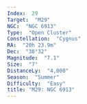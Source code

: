 ```yaml
---
Index:  29
Target:  "M29"
NGC:  "NGC 6913"
Type:  "Open Cluster"
Constellation:  "Cygnus"
RA:  "20h 23.9m"
Dec:  "38°32"
Magnitude:  "7.1"
Size:  "7"
DistanceLy:  "4,000"
Season:  "Summer"
Difficulty:  "Easy"
title: "M29: NGC 6913"
---
```

